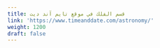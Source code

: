 ```yaml
---
title: قسم الفلك في موقع تايم آند ديت
link: 'https://www.timeanddate.com/astronomy/'
weight: 1200
draft: false
---
```


